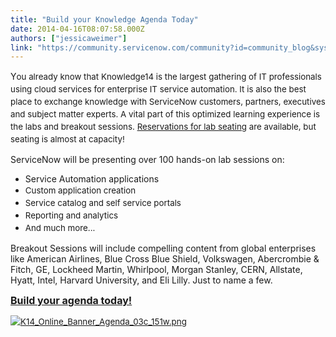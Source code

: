 ```yaml
---
title: "Build your Knowledge Agenda Today"
date: 2014-04-16T08:07:58.000Z
authors: ["jessicaweimer"]
link: "https://community.servicenow.com/community?id=community_blog&sys_id=ffec22a5dbd0dbc01dcaf3231f961923"
---
```

<p class="p1">Y<span style="font-size: 10pt; line-height: 1.5em;">ou already know that Knowledge14 is the largest gathering of IT professionals using cloud services for enterprise IT service automation. It is also the best place to ex</span><span style="font-size: 10pt; line-height: 1.5em;">change knowledge with ServiceNow customers, partners, executives and subject matter experts. A vital part of this optimized learning experience is the labs and breakout sessions. </span><a title="owledge.servicenow.com/KN14/AgendaBuilder/Mar3Customer" href="http://knowledge.servicenow.com/KN14/AgendaBuilder/Mar3Customer" style="font-size: 10pt; line-height: 1.5em;">Reservations for lab seating</a><span style="font-size: 10pt; line-height: 1.5em;"> are available, but seating is almost at capacity!</span></p><p class="p1">ServiceNow will be presenting over 100 hands-on lab sessions on:</p><p class="p1"></p><ul><li>Service Automation applications</li><li><span style="font-size: 10pt; line-height: 1.5em;">Custom application creation</span></li><li><span style="font-size: 10pt; line-height: 1.5em;">Service catalog and self service portals</span></li><li><span style="font-size: 10pt; line-height: 1.5em;">Reporting and analytics</span></li><li><span style="font-size: 10pt; line-height: 1.5em;">And much more...</span></li></ul><p class="p1"></p><p class="p1">Breakout Sessions will include compelling content from global enterprises like American Airlines, Blue Cross Blue Shield, Volkswagen, Abercrombie &amp; Fitch, GE, Lockheed Martin, Whirlpool, Morgan Stanley, CERN, Allstate, Hyatt, Intel, Harvard University, and Eli Lilly. Just to name a few.</p><p class="p3"><strong><a href="http://knowledge.servicenow.com/KN14/AgendaBuilder/Mar3Customer"><span style="font-size: 12pt;">Build your agenda today!</span></a></strong></p><p class="p3"><a href="http://myevent.regsvc.com/?dbGuid=E5A72BC7-3C81-43DE-8EB5-79A91C3778C0&amp;eventID=2"><img   alt="K14_Online_Banner_Agenda_03c_151w.png" class="image-0 jive-image" src="c27d19cedb14d7041dcaf3231f961982.iix" style="font-size: 10pt; line-height: 1.5em; height: auto;"/></a></p>